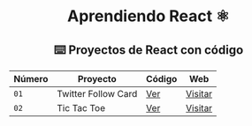 <div align="center">

# Aprendiendo React ⚛️

## ⌨️ Proyectos de React con código

| Número | Proyecto | Código | Web |
| --- | --- | --- | --- |
| `01` | Twitter Follow Card | [Ver](projects/01-twitter-follow-card/) | [Visitar](https://pablo-hg-react-01.surge.sh) |
| `02` | Tic Tac Toe | [Ver](projects/02-tic-tac-toe/) | [Visitar](https://pablo-hg-react-02.surge.sh) |
